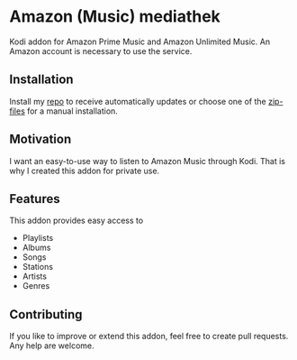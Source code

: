 # Amazon (Music) mediathek
Kodi addon for Amazon Prime Music and Amazon Unlimited Music.
An Amazon account is necessary to use the service.

## Installation
Install my [repo](https://github.com/spacys/repoverview) to receive automatically updates or choose one of the [zip-files](https://github.com/spacys/mediathek/tree/master/zip/plugin.audio.amazonmedia) for a manual installation.

## Motivation
I want an easy-to-use way to listen to Amazon Music through Kodi. That is why I created this addon for private use.

## Features
This addon provides easy access to
- Playlists
- Albums
- Songs
- Stations
- Artists
- Genres

## Contributing
If you like to improve or extend this addon, feel free to create pull requests.
Any help are welcome.
